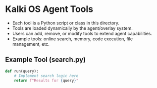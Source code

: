 # Kalki OS Agent Tools

- Each tool is a Python script or class in this directory.
- Tools are loaded dynamically by the agent/overlay system.
- Users can add, remove, or modify tools to extend agent capabilities.
- Example tools: online search, memory, code execution, file management, etc.

## Example Tool (search.py)
```python
def run(query):
    # Implement search logic here
    return f"Results for {query}"
``` 